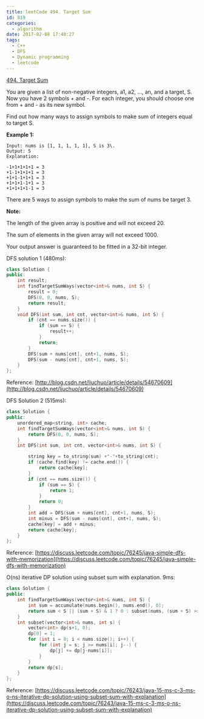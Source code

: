 ```yaml
---
title: leetCode 494. Target Sum
id: 819
categories:
  - algorithm
date: 2017-02-08 17:40:27
tags:
  - C++
  - DFS
  - Dynamic programming
  - leetcode
---
```


[494\. Target Sum](https://leetcode.com/problems/target-sum/?tab=Description)

You are given a list of non-negative integers, a1, a2, ..., an, and a target, S. Now you have 2 symbols + and -. For each integer, you should choose one from + and - as its new symbol.

Find out how many ways to assign symbols to make sum of integers equal to target S.

**Example 1:**

    Input: nums is [1, 1, 1, 1, 1], S is 3\. 
    Output: 5
    Explanation: 

    -1+1+1+1+1 = 3
    +1-1+1+1+1 = 3
    +1+1-1+1+1 = 3
    +1+1+1-1+1 = 3
    +1+1+1+1-1 = 3

There are 5 ways to assign symbols to make the sum of nums be target 3.

**Note:**

The length of the given array is positive and will not exceed 20.

The sum of elements in the given array will not exceed 1000.

Your output answer is guaranteed to be fitted in a 32-bit integer.

DFS solution 1 (480ms):



``` cpp
class Solution {
public:
    int result;
    int findTargetSumWays(vector<int>& nums, int S) {
        result = 0;
        DFS(0, 0, nums, S);
        return result;
    }
    void DFS(int sum, int cnt, vector<int>& nums, int S) {
        if (cnt == nums.size()) {
            if (sum == S) {
                result++;
            }
            return;
        }
        DFS(sum + nums[cnt], cnt+1, nums, S);
        DFS(sum - nums[cnt], cnt+1, nums, S);
    }
};
```

Reference: [http://blog.csdn.net/liuchuo/article/details/54670609](http://blog.csdn.net/liuchuo/article/details/54670609)

DFS Solution 2 (515ms):



``` cpp
class Solution {
public:
    unordered_map<string, int> cache;
    int findTargetSumWays(vector<int>& nums, int S) {
        return DFS(0, 0, nums, S);
    }
    int DFS(int sum, int cnt, vector<int>& nums, int S) {

        string key = to_string(sum) +"-"+to_string(cnt);
        if (cache.find(key) != cache.end()) {
            return cache[key];
        }
        if (cnt == nums.size()) {
            if (sum == S) {
                return 1;
            }
            return 0;
        }
        int add = DFS(sum + nums[cnt], cnt+1, nums, S);
        int minus = DFS(sum - nums[cnt], cnt+1, nums, S);
        cache[key] = add + minus;
        return cache[key];
    }
};
```

Reference: [https://discuss.leetcode.com/topic/76245/java-simple-dfs-with-memorization](https://discuss.leetcode.com/topic/76245/java-simple-dfs-with-memorization)

O(ns) iterative DP solution using subset sum with explanation. 9ms:



``` cpp
class Solution {
public:
    int findTargetSumWays(vector<int>& nums, int S) {
        int sum = accumulate(nums.begin(), nums.end(), 0);
        return sum < S || (sum + S) & 1 ? 0 : subset(nums, (sum + S) >> 1);
    }
    int subset(vector<int>& nums, int s) {
        vector<int> dp(s+1, 0);
        dp[0] = 1;
        for (int i = 0; i < nums.size(); i++) {
            for (int j = s; j >= nums[i]; j--) {
                dp[j] += dp[j-nums[i]];
            }
        }
        return dp[s];
    }
};
```

Reference: [https://discuss.leetcode.com/topic/76243/java-15-ms-c-3-ms-o-ns-iterative-dp-solution-using-subset-sum-with-explanation](https://discuss.leetcode.com/topic/76243/java-15-ms-c-3-ms-o-ns-iterative-dp-solution-using-subset-sum-with-explanation)
